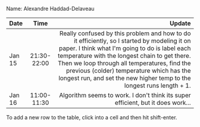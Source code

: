 Name: Alexandre Haddad-Delaveau

| Date   |    Time     |                                                                                                                                                                                                                                                                                                                                                                Update |
|:-------|:-----------:|----------------------------------------------------------------------------------------------------------------------------------------------------------------------------------------------------------------------------------------------------------------------------------------------------------------------------------------------------------------------:|
| Jan 15 | 21:30-22:00 | Really confused by this problem and how to do it efficiently, so I started by modeling it on paper. I think what I'm going to do is label each temperature with the longest chain to get there. Then we loop through all temperatures, find the previous (colder) temperature which has the longest run, and set the new higher temp to the longest runs length + 1.  |
| Jan 16 | 11:00-11:30 |                                                                                                                                                                                                                                                                                       Algorithm seems to work. I don't think its super efficient, but it does work... |


To add a new row to the table, click into a cell and then hit shift-enter.